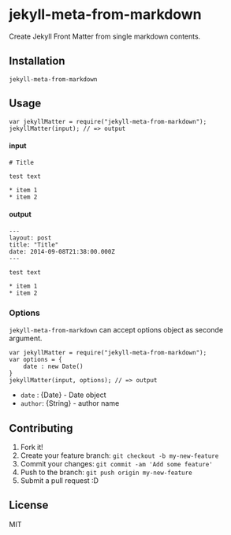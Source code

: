 # jekyll-meta-from-markdown

Create Jekyll Front Matter from single markdown contents.

## Installation

    jekyll-meta-from-markdown

## Usage

``` 
var jekyllMatter = require("jekyll-meta-from-markdown");
jekyllMatter(input); // => output
```

#### input

    # Title
    
    test text
    
    * item 1
    * item 2

#### output

    ---
    layout: post
    title: "Title"
    date: 2014-09-08T21:38:00.000Z
    ---
    
    test text
    
    * item 1
    * item 2

### Options

`jekyll-meta-from-markdown` can accept options object as seconde argument.

``` 
var jekyllMatter = require("jekyll-meta-from-markdown");
var options = {
    date : new Date()
}
jekyllMatter(input, options); // => output
```

- `date`  : {Date} - Date object
- `author`: {String} - author name

## Contributing

1. Fork it!
2. Create your feature branch: `git checkout -b my-new-feature`
3. Commit your changes: `git commit -am 'Add some feature'`
4. Push to the branch: `git push origin my-new-feature`
5. Submit a pull request :D

## License

MIT